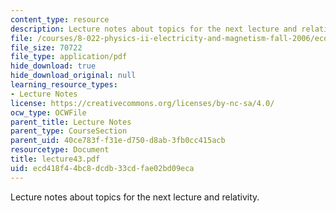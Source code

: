 ```yaml
---
content_type: resource
description: Lecture notes about topics for the next lecture and relativity.
file: /courses/8-022-physics-ii-electricity-and-magnetism-fall-2006/ecd418f44bc8dcdb33cdfae02bd09eca_lecture43.pdf
file_size: 70722
file_type: application/pdf
hide_download: true
hide_download_original: null
learning_resource_types:
- Lecture Notes
license: https://creativecommons.org/licenses/by-nc-sa/4.0/
ocw_type: OCWFile
parent_title: Lecture Notes
parent_type: CourseSection
parent_uid: 40ce783f-f31e-d750-d8ab-3fb0cc415acb
resourcetype: Document
title: lecture43.pdf
uid: ecd418f4-4bc8-dcdb-33cd-fae02bd09eca
---
```

Lecture notes about topics for the next lecture and relativity.